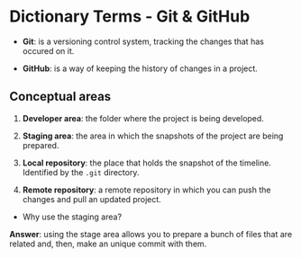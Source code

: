 # Dictionary Terms - Git & GitHub

- **Git**: is a versioning control system, tracking the changes that has occured on it.

- **GitHub**: is a way of keeping the history of changes in a project.

## Conceptual areas

1. **Developer area**: the folder where the project is being developed.

2. **Staging area**: the area in which the snapshots of the project are being prepared.

3. **Local repository**: the place that holds the snapshot of the timeline. Identified by the `.git` directory. 

4. **Remote repository**: a remote repository in which you can push the changes and pull an updated project.



- Why use the staging area?

**Answer**: using the stage area allows you to prepare a bunch of files that are related and, then, make an unique commit with them.
